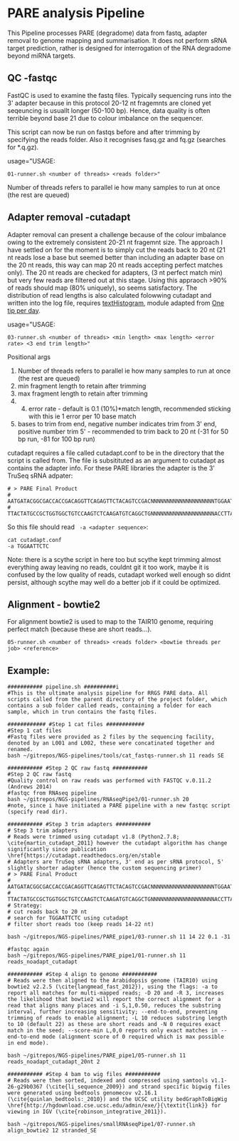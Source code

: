 # PARE analysis Pipeline

This Pipeline processes PARE (degradome) data from fastq, adapter removal to genome mapping and summarisation. It does not perform sRNA target prediction, rather is designed for interrogation of the RNA degradome beyond miRNA targets.

## QC -fastqc

FastQC is used to examine the fastq files.  Typically sequencing runs into the 3' adapter because in this protocol 20-12 nt fragemnts are cloned yet seqeuncing is usuallt longer (50-100 bp).  Hence, data quality is often terrible beyond base 21 due to colour imbalance on the sequencer.

This script can now be run on fastqs before and after trimming by specifying the reads folder. Also it recognises fasq.gz and fq.gz (searches for *.q.gz).

usage="USAGE:

```01-runner.sh <number of threads> <reads folder>"```

Number of threads refers to parallel ie how many samples to run at once (the rest are queued)


## Adapter removal -cutadapt

Adapter removal can present a challenge because of the colour imbalance owing to the extremely consistent 20-21 nt fragemnt size. The approach I have settled on for the moment is to simply cut the reads back to 20 nt (21 nt reads lose a base but seemed better than including an adapter base on the 20 nt reads, this way can map 20 nt reads accepting perfect matches only). The 20 nt reads are checked for adapters, (3 nt perfect match min) but very few reads are filtered out at this stage. Using this appraoch >90% of reads should map (80% uniquely), so seems satisfactory. The distribution of read lengths is also calculated folowwing cutadapt and written into the log file, requires [textHistogram](http://hgdownload.cse.ucsc.edu/admin/exe/linux.x86_64/textHistogram), module adapted from [One tip per day](http://onetipperday.blogspot.com.au/2012/05/simple-way-to-get-reads-length.html).

usage="USAGE:

```03-runner.sh <number of threads> <min length> <max length> <error rate> <3 end trim length>"```

Positional args

1. Number of threads refers to parallel ie how many samples to run at once (the rest are queued)
2. min fragment length to retain after trimming
3. max fragment length to retain after trimming
4. 4. error rate - default is 0.1 (10%)*match length, recommended sticking with this ie 1 error per 10 base match
5. bases to trim from end, negative number indicates trim from 3' end, positive number trim 5' - recommended to trim back to 20 nt (-31 for 50 bp run, -81 for 100 bp run)

cutadapt requires a file called cutadapt.conf to be in the directory that the script is called from.  The file is subsitituted as an argument to cutadapt as contains the adapter info.  For these PARE libraries the adapter is the 3' TruSeq sRNA adpater:

```
# > PARE Final Product
# AATGATACGGCGACCACCGACAGGTTCAGAGTTCTACAGTCCGACNNNNNNNNNNNNNNNNNNNNTGGAATTCTCGGGTGCCAAGGAACTCCAGTCACNNNNNNATCTCGTATGCCGTCTTCTGCTTG
# TTACTATGCCGCTGGTGGCTGTCCAAGTCTCAAGATGTCAGGCTGNNNNNNNNNNNNNNNNNNNNACCTTAAGAGCCCACGGTTCCTTGAGGTCAGTGNNNNNNTAGAGCATACGGCAGAAGACGAAC
```

So this file should read ``` -a <adapter sequence>```:

```
cat cutadapt.conf 
-a TGGAATTCTC
```

Note: there is a scythe script in here too but scythe kept trimming almost everything away leaving no reads, couldnt git it too work, maybe it is confused by  the low quality of reads, cutadapt worked well enough so didnt persist, although scythe may well do a better job if it could be optimized.

## Alignment - bowtie2

For alignment bowtie2 is used to map to the TAIR10 genome, requiring perfect match (because these are short reads...). 

`05-runner.sh <number of threads> <reads folder> <bowtie threads per job> <reference>`

## Example:

```
########### pipeline.sh ##########i
#This is the ultimate analysis pipeline for RRGS PARE data. All scripts called from the parent directory of the project folder, which contains a sub folder called reads, containing a folder for each sample, which in trun contains the fastq files.

############ #Step 1 cat files ############
#Step 1 cat files
#Fastq files were provided as 2 files by the sequencing facility, denoted by an L001 and L002, these were concatinated together and renamed.
bash ~/gitrepos/NGS-pipelines/tools/cat_fastqs-runner.sh 11 reads SE

########### #Step 2 QC raw fastq ###########
#Step 2 QC raw fastq
#Quality control on raw reads was performed with FASTQC v.0.11.2 (Andrews 2014)
#fastqc from RNAseq pipeline
bash ~/gitrepos/NGS-pipelines/RNAseqPipe3/01-runner.sh 20
#note, since i have initiated a PARE pipeline with a new fastqc script (specify read dir).

########### #Step 3 trim adapters ###########
# Step 3 trim adapters
# Reads were trimmed using cutadapt v1.8 (Python2.7.8; \cite{martin_cutadapt_2011} however the cutadapt algorithm has change significantly since publication \href{https://cutadapt.readthedocs.org/en/stable
# Adapters are TruSeq sRNA adapters, 3' end as per sRNA protocol, 5' slightly shorter adapter (hence the custom sequencing primer)
# > PARE Final Product
# AATGATACGGCGACCACCGACAGGTTCAGAGTTCTACAGTCCGACNNNNNNNNNNNNNNNNNNNNTGGAATTCTCGGGTGCCAAGGAACTCCAGTCACNNNNNNATCTCGTATGCCGTCTTCTGCTTG
# TTACTATGCCGCTGGTGGCTGTCCAAGTCTCAAGATGTCAGGCTGNNNNNNNNNNNNNNNNNNNNACCTTAAGAGCCCACGGTTCCTTGAGGTCAGTGNNNNNNTAGAGCATACGGCAGAAGACGAAC
# Strategy:
# cut reads back to 20 nt
# search for TGGAATTCTC using cutadapt
# filter short reads too (keep reads 14-22 nt)

bash ~/gitrepos/NGS-pipelines/PARE_pipe1/03-runner.sh 11 14 22 0.1 -31

#fastqc again
bash ~/gitrepos/NGS-pipelines/PARE_pipe1/01-runner.sh 11 reads_noadapt_cutadapt

########### #Step 4 align to genome ###########
# Reads were then aligned to the Arabidopsis genome (TAIR10) using bowtie2 v2.2.5 (\cite{langmead_fast_2012}), using the flags: -a to report all matches for multi-mapped reads; -D 20 and -R 3, increases the likelihood that bowtie2 will report the correct alignment for a read that aligns many places and -i S,1,0.50, reduces the substring interval, further increasing sensitivity; --end-to-end, preventing trimming of reads to enable alignment; -L 10 reduces substring length to 10 (default 22) as these are short reads and -N 0 requires exact match in the seed; --score-min L,0,0 reports only exact matches in --end-to-end mode (alignment score of 0 required which is max possible in end mode).

bash ~/gitrepos/NGS-pipelines/PARE_pipe1/05-runner.sh 11 reads_noadapt_cutadapt_20nt 2

########### #Step 4 bam to wig files ###########
# Reads were then sorted, indexed and compressed using samtools v1.1-26-g29b0367 (\cite{li_sequence_2009}) and strand specific bigwig files were generated using bedtools genomecov v2.16.1 (\cite{quinlan_bedtools:_2010}) and the UCSC utility bedGraphToBigWig \href{http://hgdownload.cse.ucsc.edu/admin/exe/}{\textit{link}} for viewing in IGV (\cite{robinson_integrative_2011}).

bash ~/gitrepos/NGS-pipelines/smallRNAseqPipe1/07-runner.sh align_bowtie2 12 stranded_SE

```

